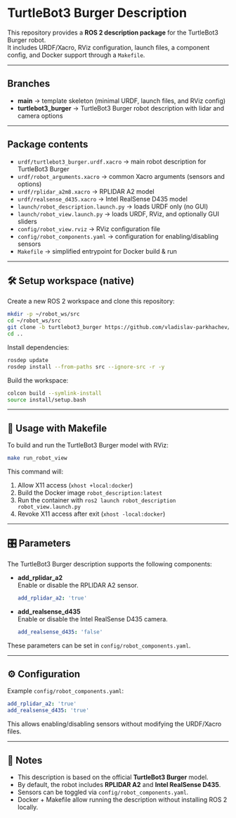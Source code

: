 # TurtleBot3 Burger Description

This repository provides a **ROS 2 description package** for the TurtleBot3 Burger robot.  
It includes URDF/Xacro, RViz configuration, launch files, a component config, and Docker support through a `Makefile`.

---

## Branches

- **main** → template skeleton (minimal URDF, launch files, and RViz config)  
- **turtlebot3_burger** → TurtleBot3 Burger robot description with lidar and camera options  

---

## Package contents

- `urdf/turtlebot3_burger.urdf.xacro` → main robot description for TurtleBot3 Burger  
- `urdf/robot_arguments.xacro` → common Xacro arguments (sensors and options)  
- `urdf/rplidar_a2m8.xacro` → RPLIDAR A2 model  
- `urdf/realsense_d435.xacro` → Intel RealSense D435 model  
- `launch/robot_description.launch.py` → loads URDF only (no GUI)  
- `launch/robot_view.launch.py` → loads URDF, RViz, and optionally GUI sliders  
- `config/robot_view.rviz` → RViz configuration file  
- `config/robot_components.yaml` → configuration for enabling/disabling sensors  
- `Makefile` → simplified entrypoint for Docker build & run  

---

## 🛠️ Setup workspace (native)

Create a new ROS 2 workspace and clone this repository:

```bash
mkdir -p ~/robot_ws/src
cd ~/robot_ws/src
git clone -b turtlebot3_burger https://github.com/vladislav-parkhachev/robot_description_template.git
cd ..
```

Install dependencies:

```bash
rosdep update
rosdep install --from-paths src --ignore-src -r -y
```

Build the workspace:

```bash
colcon build --symlink-install
source install/setup.bash
```

---

## 🚀 Usage with Makefile

To build and run the TurtleBot3 Burger model with RViz:

```bash
make run_robot_view
```

This command will:
1. Allow X11 access (`xhost +local:docker`)  
2. Build the Docker image `robot_description:latest`  
3. Run the container with `ros2 launch robot_description robot_view.launch.py`  
4. Revoke X11 access after exit (`xhost -local:docker`)  

---

## 🎛 Parameters

The TurtleBot3 Burger description supports the following components:

- **add_rplidar_a2**  
  Enable or disable the RPLIDAR A2 sensor.  
  ```yaml
  add_rplidar_a2: 'true'
  ```

- **add_realsense_d435**  
  Enable or disable the Intel RealSense D435 camera.  
  ```yaml
  add_realsense_d435: 'false'
  ```

These parameters can be set in `config/robot_components.yaml`.  

---

## ⚙️ Configuration

Example `config/robot_components.yaml`:

```yaml
add_rplidar_a2: 'true'
add_realsense_d435: 'true'
```

This allows enabling/disabling sensors without modifying the URDF/Xacro files.  

---

## 📌 Notes

- This description is based on the official **TurtleBot3 Burger** model.  
- By default, the robot includes **RPLIDAR A2** and **Intel RealSense D435**.  
- Sensors can be toggled via `config/robot_components.yaml`.  
- Docker + Makefile allow running the description without installing ROS 2 locally.  